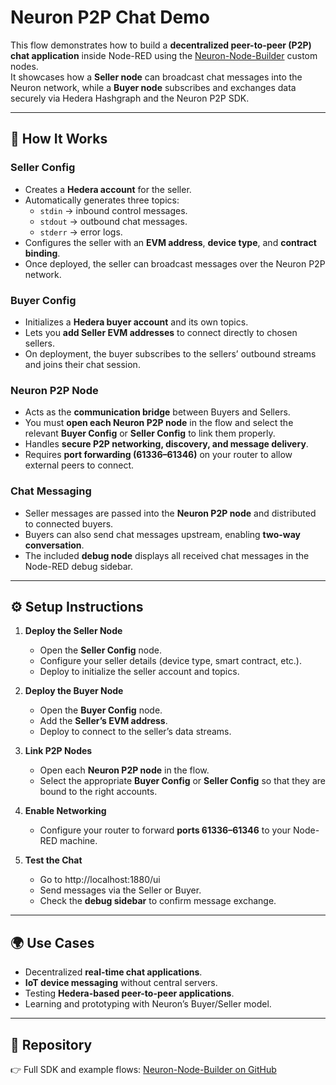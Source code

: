 # Neuron P2P Chat Demo
This flow demonstrates how to build a **decentralized peer-to-peer (P2P) chat application** inside Node-RED using the [Neuron-Node-Builder](https://github.com/NeuronInnovations/neuron-node-builder) custom nodes.  
It showcases how a **Seller node** can broadcast chat messages into the Neuron network, while a **Buyer node** subscribes and exchanges data securely via Hedera Hashgraph and the Neuron P2P SDK.

---

## 🔹 How It Works

### Seller Config
- Creates a **Hedera account** for the seller.  
- Automatically generates three topics:
  - `stdin` → inbound control messages.  
  - `stdout` → outbound chat messages.  
  - `stderr` → error logs.  
- Configures the seller with an **EVM address**, **device type**, and **contract binding**.  
- Once deployed, the seller can broadcast messages over the Neuron P2P network.

### Buyer Config
- Initializes a **Hedera buyer account** and its own topics.  
- Lets you **add Seller EVM addresses** to connect directly to chosen sellers.  
- On deployment, the buyer subscribes to the sellers’ outbound streams and joins their chat session.

### Neuron P2P Node
- Acts as the **communication bridge** between Buyers and Sellers.  
- You must **open each Neuron P2P node** in the flow and select the relevant **Buyer Config** or **Seller Config** to link them properly.  
- Handles **secure P2P networking, discovery, and message delivery**.  
- Requires **port forwarding (61336–61346)** on your router to allow external peers to connect.

### Chat Messaging
- Seller messages are passed into the **Neuron P2P node** and distributed to connected buyers.  
- Buyers can also send chat messages upstream, enabling **two-way conversation**.  
- The included **debug node** displays all received chat messages in the Node-RED debug sidebar.

---

## ⚙️ Setup Instructions

1. **Deploy the Seller Node**
   - Open the **Seller Config** node.  
   - Configure your seller details (device type, smart contract, etc.).  
   - Deploy to initialize the seller account and topics.  

2. **Deploy the Buyer Node**
   - Open the **Buyer Config** node.  
   - Add the **Seller’s EVM address**.  
   - Deploy to connect to the seller’s data streams.  

3. **Link P2P Nodes**
   - Open each **Neuron P2P node** in the flow.  
   - Select the appropriate **Buyer Config** or **Seller Config** so that they are bound to the right accounts.  

4. **Enable Networking**
   - Configure your router to forward **ports 61336–61346** to your Node-RED machine.  

5. **Test the Chat**
   - Go to http://localhost:1880/ui
   - Send messages via the Seller or Buyer.  
   - Check the **debug sidebar** to confirm message exchange.  

---

## 🌍 Use Cases
- Decentralized **real-time chat applications**.  
- **IoT device messaging** without central servers.  
- Testing **Hedera-based peer-to-peer applications**.  
- Learning and prototyping with Neuron’s Buyer/Seller model.  

---

## 🔗 Repository
👉 Full SDK and example flows: [Neuron-Node-Builder on GitHub](https://github.com/NeuronInnovations/neuron-node-builder)  

